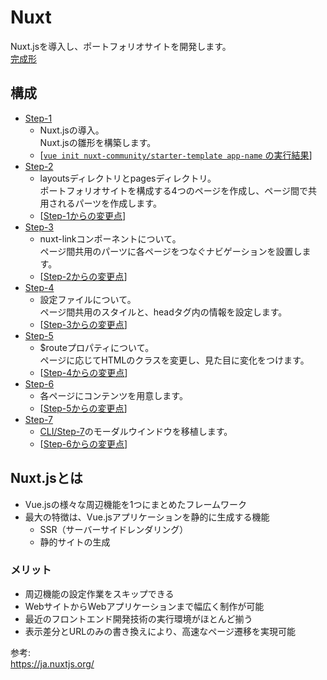 # Nuxt  
Nuxt.jsを導入し、ポートフォリオサイトを開発します。  
[完成形](https://vue-introduction-nuxt.netlify.com)

## 構成
* [Step-1](./step-1)  
    * Nuxt.jsの導入。  
      Nuxt.jsの雛形を構築します。  
    * [[`vue init nuxt-community/starter-template app-name` の実行結果](https://github.com/dsktschy/vue-introduction/commit/18dfe5a#diff-de392a4?diff=split)]  
* [Step-2](./step-2)  
    * layoutsディレクトリとpagesディレクトリ。  
      ポートフォリオサイトを構成する4つのページを作成し、ページ間で共用されるパーツを作成します。  
    * [[Step-1からの変更点](https://github.com/dsktschy/vue-introduction/commit/d1b9e09#diff-de392a4?diff=split)]  
* [Step-3](./step-3)  
    * nuxt-linkコンポーネントについて。  
      ページ間共用のパーツに各ページをつなぐナビゲーションを設置します。  
    * [[Step-2からの変更点](https://github.com/dsktschy/vue-introduction/commit/69bbc97#diff-de392a4?diff=split)]  
* [Step-4](./step-4)  
    * 設定ファイルについて。  
      ページ間共用のスタイルと、headタグ内の情報を設定します。  
    * [[Step-3からの変更点](https://github.com/dsktschy/vue-introduction/commit/181408b0#diff-de392a4?diff=split)]  
* [Step-5](./step-5)  
    * $routeプロパティについて。  
      ページに応じてHTMLのクラスを変更し、見た目に変化をつけます。  
    * [[Step-4からの変更点](https://github.com/dsktschy/vue-introduction/commit/29b4590#diff-de392a4?diff=split)]  
* [Step-6](./step-6)  
    * 各ページにコンテンツを用意します。  
    * [[Step-5からの変更点](https://github.com/dsktschy/vue-introduction/commit/b3e7369#diff-de392a4?diff=split)]  
* [Step-7](./step-7)  
    * [CLI/Step-7](../cli/step-7)のモーダルウインドウを移植します。  
    * [[Step-6からの変更点](https://github.com/dsktschy/vue-introduction/commit/0e7b7f5#diff-de392a4?diff=split)]  

## Nuxt.jsとは
* Vue.jsの様々な周辺機能を1つにまとめたフレームワーク
* 最大の特徴は、Vue.jsアプリケーションを静的に生成する機能
  * SSR（サーバーサイドレンダリング）
  * 静的サイトの生成

### メリット
* 周辺機能の設定作業をスキップできる
* WebサイトからWebアプリケーションまで幅広く制作が可能
* 最近のフロントエンド開発技術の実行環境がほとんど揃う
* 表示差分とURLのみの書き換えにより、高速なページ遷移を実現可能

参考:  
https://ja.nuxtjs.org/
